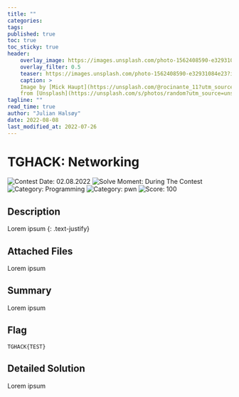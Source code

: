 ```yaml
---
title: ""
categories: 
tags: 
published: true
toc: true 
toc_sticky: true
header:
    overlay_image: https://images.unsplash.com/photo-1562408590-e32931084e23?ixlib=rb-1.2.1&ixid=MnwxMjA3fDB8MHxwaG90by1wYWdlfHx8fGVufDB8fHx8&auto=format&fit=crop&w=1740&q=80
    overlay_filter: 0.5
    teaser: https://images.unsplash.com/photo-1562408590-e32931084e23?ixlib=rb-1.2.1&ixid=MnwxMjA3fDB8MHxwaG90by1wYWdlfHx8fGVufDB8fHx8&auto=format&fit=crop&w=1740&q=80
    caption: >
    Image by [Mick Haupt](https://unsplash.com/@rocinante_11?utm_source=unsplash&utm_medium=referral&utm_content=creditCopyText)
    from [Unsplash](https://unsplash.com/s/photos/random?utm_source=unsplash&utm_medium=referral&utm_content=creditCopyText)
tagline: ""
read_time: true
author: "Julian Halsøy"
date: 2022-08-08
last_modified_at: 2022-07-26
---
```


# TGHACK: Networking

![Contest Date: 02.08.2022](https://img.shields.io/badge/Contest%20Date-02.08.2022-lightgrey.svg)
![Solve Moment: During The Contest](https://img.shields.io/badge/Solve%20Moment-During%20The%20Contest-brightgreen.svg)
![Category: Programming](https://img.shields.io/badge/Category-Programming-lightgrey.svg)
![Category: pwn](https://img.shields.io/badge/Category-pwn-lightgrey.svg)
![Score: 100](https://img.shields.io/badge/Score-100-brightgreen.svg)

## Description
Lorem ipsum
{: .text-justify}


## Attached Files
Lorem ipsum

## Summary
Lorem ipsum

## Flag
`TGHACK{TEST}`


## Detailed Solution
Lorem ipsum